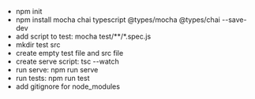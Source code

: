 - npm init
- npm install mocha chai typescript @types/mocha @types/chai --save-dev
- add script to test: mocha test/**/*.spec.js
- mkdir test src
- create empty test file and src file
- create serve script: tsc --watch
- run serve: npm run serve
- run tests: npm run test
- add gitignore for node_modules
